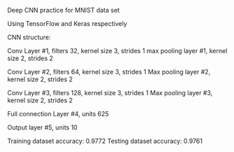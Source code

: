 Deep CNN practice for MNIST data set

Using TensorFlow and Keras respectively

CNN structure:

Conv Layer #1, filters 32, kernel size 3, strides 1
max pooling layer #1, kernel size 2, strides 2

Conv Layer #2, filters 64, kernel size 3, strides 1
Max pooling layer #2, kernel size 2, strides 2

Conv Layer #3, filters 128, kernel size 3, strides 1
Max pooling layer #3, kernel size 2, strides 2

Full connection Layer #4, units 625

Output layer #5, units 10

Training dataset accuracy: 0.9772
Testing dataset accuracy: 0.9761
